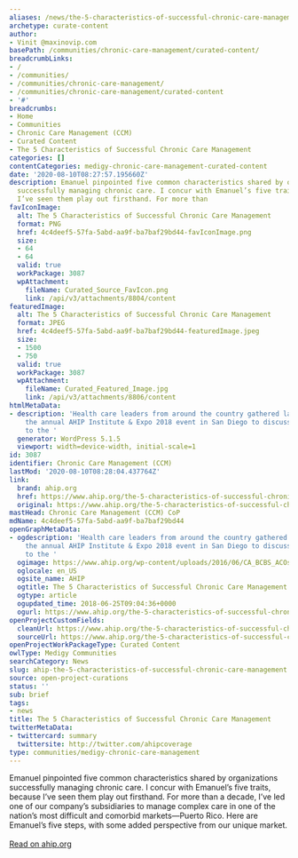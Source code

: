 ```yaml
---
aliases: /news/the-5-characteristics-of-successful-chronic-care-management
archetype: curate-content
author:
- Vinit @maxinovip.com
basePath: /communities/chronic-care-management/curated-content/
breadcrumbLinks:
- /
- /communities/
- /communities/chronic-care-management/
- /communities/chronic-care-management/curated-content
- '#'
breadcrumbs:
- Home
- Communities
- Chronic Care Management (CCM)
- Curated Content
- The 5 Characteristics of Successful Chronic Care Management
categories: []
contentCategories: medigy-chronic-care-management-curated-content
date: '2020-08-10T08:27:57.195660Z'
description: Emanuel pinpointed five common characteristics shared by organizations
  successfully managing chronic care. I concur with Emanuel’s five traits, because
  I’ve seen them play out firsthand. For more than
favIconImage:
  alt: The 5 Characteristics of Successful Chronic Care Management
  format: PNG
  href: 4c4deef5-57fa-5abd-aa9f-ba7baf29bd44-favIconImage.png
  size:
  - 64
  - 64
  valid: true
  workPackage: 3087
  wpAttachment:
    fileName: Curated_Source_FavIcon.png
    link: /api/v3/attachments/8804/content
featuredImage:
  alt: The 5 Characteristics of Successful Chronic Care Management
  format: JPEG
  href: 4c4deef5-57fa-5abd-aa9f-ba7baf29bd44-featuredImage.jpeg
  size:
  - 1500
  - 750
  valid: true
  workPackage: 3087
  wpAttachment:
    fileName: Curated_Featured_Image.jpg
    link: /api/v3/attachments/8806/content
htmlMetaData:
- description: 'Health care leaders from around the country gathered last week at
    the annual AHIP Institute & Expo 2018 event in San Diego to discuss solutions
    to the '
  generator: WordPress 5.1.5
  viewport: width=device-width, initial-scale=1
id: 3087
identifier: Chronic Care Management (CCM)
lastMod: '2020-08-10T08:28:04.437764Z'
link:
  brand: ahip.org
  href: https://www.ahip.org/the-5-characteristics-of-successful-chronic-care-management/
  original: https://www.ahip.org/the-5-characteristics-of-successful-chronic-care-management/
mastHead: Chronic Care Management (CCM) CoP
mdName: 4c4deef5-57fa-5abd-aa9f-ba7baf29bd44
openGraphMetaData:
- ogdescription: 'Health care leaders from around the country gathered last week at
    the annual AHIP Institute & Expo 2018 event in San Diego to discuss solutions
    to the '
  ogimage: https://www.ahip.org/wp-content/uploads/2016/06/CA_BCBS_ACOs_Feature.jpg
  oglocale: en_US
  ogsite_name: AHIP
  ogtitle: The 5 Characteristics of Successful Chronic Care Management - AHIP
  ogtype: article
  ogupdated_time: 2018-06-25T09:04:36+0000
  ogurl: https://www.ahip.org/the-5-characteristics-of-successful-chronic-care-management/
openProjectCustomFields:
  cleanUrl: https://www.ahip.org/the-5-characteristics-of-successful-chronic-care-management/
  sourceUrl: https://www.ahip.org/the-5-characteristics-of-successful-chronic-care-management/
openProjectWorkPackageType: Curated Content
owlType: Medigy Communities
searchCategory: News
slug: ahip-the-5-characteristics-of-successful-chronic-care-management
source: open-project-curations
status: ''
sub: brief
tags:
- news
title: The 5 Characteristics of Successful Chronic Care Management
twitterMetaData:
- twittercard: summary
  twittersite: http://twitter.com/ahipcoverage
type: communities/medigy-chronic-care-management
---
```


<p>Emanuel pinpointed five common characteristics shared by organizations successfully managing chronic care.&nbsp;I concur with Emanuel’s five traits, because I’ve seen them play out firsthand. For more than a decade, I’ve led one of our company’s subsidiaries to manage complex care in one of the nation’s most difficult and comorbid markets—Puerto Rico. Here are Emanuel’s five steps, with some added perspective from our unique market.<br><br><a href="https://www.ahip.org/the-5-characteristics-of-successful-chronic-care-management/">Read on ahip.org</a></p>